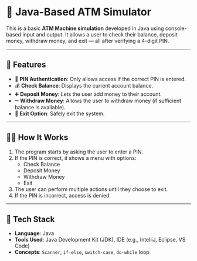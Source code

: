 # 🏦 Java-Based ATM Simulator

This is a basic **ATM Machine simulation** developed in Java using console-based input and output. It allows a user to check their balance, deposit money, withdraw money, and exit — all after verifying a 4-digit PIN.

---

## 📌 Features

- 🔐 **PIN Authentication**: Only allows access if the correct PIN is entered.
- 💰 **Check Balance**: Displays the current account balance.
- ➕ **Deposit Money**: Lets the user add money to their account.
- ➖ **Withdraw Money**: Allows the user to withdraw money (if sufficient balance is available).
- 🚪 **Exit Option**: Safely exit the system.

---

## 🧑‍💻 How It Works

1. The program starts by asking the user to enter a PIN.
2. If the PIN is correct, it shows a menu with options:
   - Check Balance
   - Deposit Money
   - Withdraw Money
   - Exit
3. The user can perform multiple actions until they choose to exit.
4. If the PIN is incorrect, access is denied.

---

## 🧰 Tech Stack

- **Language**: Java
- **Tools Used**: Java Development Kit (JDK), IDE (e.g., IntelliJ, Eclipse, VS Code)
- **Concepts**: `Scanner`, `if-else`, `switch-case`, `do-while` loop

